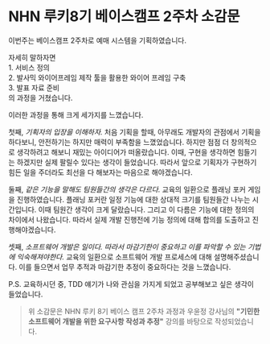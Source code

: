 # NHN 루키8기 베이스캠프 2주차 소감문

이번주는 베이스캠프 2주차로 예매 시스템을 기획하였습니다.

자세히 말하자면  
    1. 서비스 정의  
    2. 발사믹 와이어프레임 제작 툴을 활용한 와이어 프레임 구축  
    3. 발표 자료 준비  
의 과정을 거쳤습니다.

이러한 과정을 통해 크게 세가지를 느꼈습니다.

첫째, *기획자의 입장을 이해하자.* 처음 기획을 할때, 아무래도 개발자의 관점에서 기획을 하다보니, 안전하기는 하지만 매력이 부족함을 느꼈었습니다. 하지만 점점 더 창의적으로 생각하려고 해보니 재밌는 아이디어가 떠올랐습니다. 이때, 구현을 생각하면 힘들기는 하겠지만 실제 팔릴수 있다는 생각이 들었습니다. 따라서 앞으로 기획자가 구현하기 힘든 일을 주더라도 최선을 다 해보자는 마음으로 해야겠습니다.

둘째, *같은 기능을 말해도 팀원들간의 생각은 다르다.* 교육의 일환으로 플래닝 포커 게임을 진행하였습니다. 플래닝 포커란 일정 기능에 대한 상대적 크기를 팀원들간 나누는 시간입니다. 이때 팀원간 생각이 크게 달랐습니다. 그리고 이 다름은 기능에 대한 정의의 차이에서 나왔습니다. 따라서 실제 개발 진행전에 기능 정의에 대해 합의를 도출하고 진행해야겠습니다.

셋째, *소프트웨어 개발은 일이다. 따라서 마감기한이 중요하고 이를 파악할 수 있는 기법에  익숙해져야한다.* 교육의 일환으로 소프트웨어 개발 프로세스에 대해 설명해주셨습니다. 이를 들으면서 업무 추적과 마감기한 추정이 중요하다는 것을 느꼈습니다.

P.S. 교육하시던 중, TDD 얘기가 나와 관심을 가지게 되었고 공부해보고 싶은 생각이 들었습니다.

> 위 소감문은 NHN 루키 8기 베이스 캠프 2주차 과정과 우윤정 강사님의 **"기민한 소프트웨어 개발을 위한 요구사항 작성과 추정"** 강의를 바탕으로 작성되었습니다.
